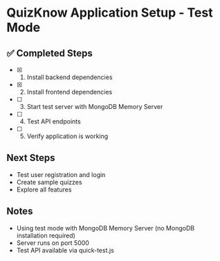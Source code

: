 # QuizKnow Application Setup - Test Mode

## ✅ Completed Steps
- [x] 1. Install backend dependencies
- [x] 2. Install frontend dependencies  
- [ ] 3. Start test server with MongoDB Memory Server
- [ ] 4. Test API endpoints
- [ ] 5. Verify application is working

## Next Steps
- Test user registration and login
- Create sample quizzes
- Explore all features

## Notes
- Using test mode with MongoDB Memory Server (no MongoDB installation required)
- Server runs on port 5000
- Test API available via quick-test.js

